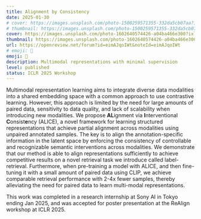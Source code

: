 ```yaml
---
title: Alignment by Consistency
date: 2025-01-30
# cover: https://images.unsplash.com/photo-1500259571355-332da5cb07aa?ixlib=rb-4.0.3&ixid=M3wxMjA3fDB8MHxwaG90by1wYWdlfHx8fGVufDB8fHx8fA%3D%3D&auto=format&fit=crop&w=1440&q=80
# thumbnail: https://images.unsplash.com/photo-1500259571355-332da5cb07aa?ixlib=rb-4.0.3&ixid=M3wxMjA3fDB8MHxwaG90by1wYWdlfHx8fGVufDB8fHx8fA%3D%3D&auto=format&fit=crop&w=480&q=80
cover: https://images.unsplash.com/photo-1602640574426-a04ba466e300?ixlib=rb-4.0.3&ixid=M3wxMjA3fDB8MHxwaG90by1wYWdlfHx8fGVufDB8fHx8fA%3D%3D&auto=format&fit=crop&w=1440&q=80
thumbnail: https://images.unsplash.com/photo-1602640574426-a04ba466e300?ixlib=rb-4.0.3&ixid=M3wxMjA3fDB8MHxwaG90by1wYWdlfHx8fGVufDB8fHx8fA%3D%3D&auto=format&fit=crop&w=480&q=80
url: https://openreview.net/forum?id=eimAJqoIWt&noteId=eimAJqoIWt
# emoji: 🕺
emoji: 🪇
description: Multimodal representations with minimal supervision
level: published
status: ICLR 2025 Workshop
---
```



Multimodal representation learning aims to integrate diverse data modalities into a shared embedding space with a common approach to use contrastive learning. However, this approach is limited by the need for large amounts of paired data, sensitivity to data quality, and lack of scalability when introducing new modalities. We propose **AL**ignment via **I**nterventional **C**onsist**e**ncy (ALICE), a novel framework for learning structured representations that achieve partial alignment across modalities using unpaired annotated samples. The key is to align the annotation-specific information in the latent space by enforcing the consistency of controllable and recognizable semantic interventions across modalities. We demonstrate that our method is able to align representations sufficiently to achieve competitive results on a novel retrieval task we introduce called label-retrieval. Furthermore, when pre-training a model with ALICE, and then fine-tuning it with a small amount of paired data using CLIP, we achieve comparable retrieval performance with 2-4x fewer samples, thereby alleviating the need for paired data to learn multi-modal representations.

This work was completed in a research internship at Sony AI in Tokyo ending Jan 2025, and was accepted for poster presentation at the ReAlign workshop at ICLR 2025.
